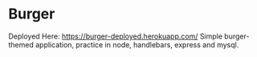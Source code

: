 # Burger
Deployed Here: https://burger-deployed.herokuapp.com/
Simple burger-themed application, practice in node, handlebars, express and mysql.
